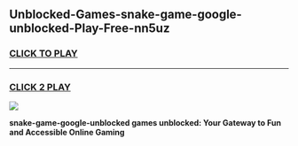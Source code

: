 
## Unblocked-Games-snake-game-google-unblocked-Play-Free-nn5uz
<h3>
<a href="https://premium76.site?title=snake-game-google-unblocked&ref=15A">CLICK TO PLAY</a></h3>
<hr>

<h3>
<a href="https://premium76.site?title=snake-game-google-unblocked&ref=15A">CLICK 2 PLAY</a>
  
</h3>

<a href="https://premium76.site?title=snake-game-google-unblocked&ref=15A"><img src="https://clearcache.store/games.png"></a>


**snake-game-google-unblocked games unblocked: Your Gateway to Fun and Accessible Online Gaming**
